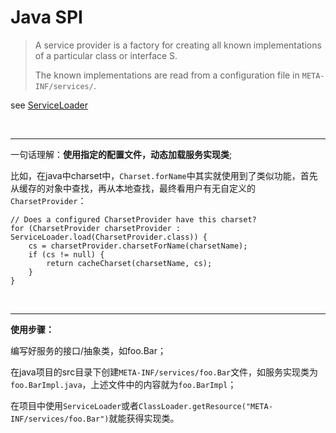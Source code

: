 
# Java SPI
> A service provider is a factory for creating all known implementations of a particular class or interface S. 
> 
> The known implementations are read from a configuration file in `META-INF/services/`.

see [ServiceLoader](http://developer.android.com/reference/java/util/ServiceLoader.html)

<br/>

---
一句话理解：**使用指定的配置文件，动态加载服务实现类**;

比如，在java中charset中，`Charset.forName`中其实就使用到了类似功能，首先从缓存的对象中查找，再从本地查找，最终看用户有无自定义的`CharsetProvider`：

	// Does a configured CharsetProvider have this charset?
    for (CharsetProvider charsetProvider : ServiceLoader.load(CharsetProvider.class)) {
    	cs = charsetProvider.charsetForName(charsetName);
    	if (cs != null) {
    		return cacheCharset(charsetName, cs);
    	}
    }


<br/>

---
**使用步骤：**

编写好服务的接口/抽象类，如foo.Bar；

在java项目的src目录下创建`META-INF/services/foo.Bar`文件，如服务实现类为`foo.BarImpl.java`，上述文件中的内容就为`foo.BarImpl`；

在项目中使用`ServiceLoader`或者`ClassLoader.getResource("META-INF/services/foo.Bar")`就能获得实现类。






